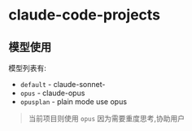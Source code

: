 # claude-code-projects

## 模型使用
模型列表有:
- `default` - claude-sonnet-
- `opus` - claude-opus
- `opusplan` - plain mode use opus
> 当前项目则使用 `opus` 因为需要重度思考,协助用户
